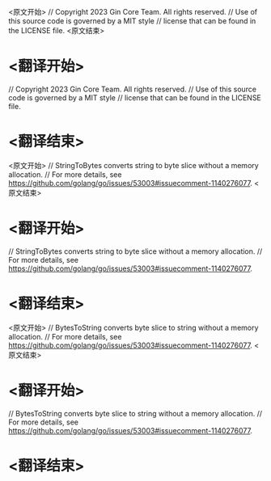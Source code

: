 
<原文开始>
// Copyright 2023 Gin Core Team. All rights reserved.
// Use of this source code is governed by a MIT style
// license that can be found in the LICENSE file.
<原文结束>

# <翻译开始>
// Copyright 2023 Gin Core Team. All rights reserved.
// Use of this source code is governed by a MIT style
// license that can be found in the LICENSE file.
# <翻译结束>


<原文开始>
// StringToBytes converts string to byte slice without a memory allocation.
// For more details, see https://github.com/golang/go/issues/53003#issuecomment-1140276077.
<原文结束>

# <翻译开始>
// StringToBytes converts string to byte slice without a memory allocation.
// For more details, see https://github.com/golang/go/issues/53003#issuecomment-1140276077.
# <翻译结束>


<原文开始>
// BytesToString converts byte slice to string without a memory allocation.
// For more details, see https://github.com/golang/go/issues/53003#issuecomment-1140276077.
<原文结束>

# <翻译开始>
// BytesToString converts byte slice to string without a memory allocation.
// For more details, see https://github.com/golang/go/issues/53003#issuecomment-1140276077.
# <翻译结束>

